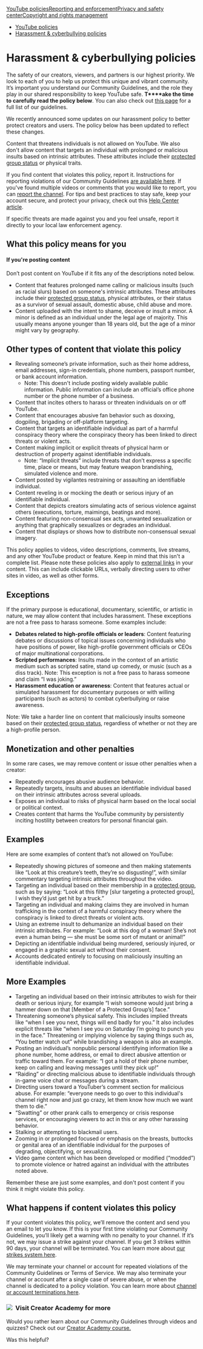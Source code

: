 [YouTube policies](/youtube/topic/2803176?hl=en&ref_topic=6151248,3230811,3256124,)[Reporting and enforcement](/youtube/topic/2803138?hl=en&ref_topic=6151248,3230811,3256124,)[Privacy and safety center](/youtube/topic/2803240?hl=en&ref_topic=6151248,3230811,3256124,)[Copyright and rights management](/youtube/topic/2676339?hl=en&ref_topic=6151248,3230811,3256124,)
    

*   [YouTube policies](/youtube/topic/2803176?hl=en&ref_topic=6151248)
*   [Harassment & cyberbullying policies](/youtube/answer/2802268)

Harassment & cyberbullying policies
===================================

The safety of our creators, viewers, and partners is our highest priority. We look to each of you to help us protect this unique and vibrant community. It’s important you understand our Community Guidelines, and the role they play in our shared responsibility to keep YouTube safe. **T****ake the time to carefully read the policy below**. You can also check out [this page](/youtube/answer/9288567) for a full list of our guidelines.

We recently announced some updates on our harassment policy to better protect creators and users. The policy below has been updated to reflect these changes.

Content that threatens individuals is not allowed on YouTube. We also don't allow content that targets an individual with prolonged or malicious insults based on intrinsic attributes. These attributes include their [protected group status](/youtube/answer/2801939#protected_group) or physical traits.

If you find content that violates this policy, report it. Instructions for reporting violations of our Community Guidelines [are available here](/youtube/answer/2802027). If you've found multiple videos or comments that you would like to report, you can [report the channel](https://support.google.com/youtube/answer/2802027#report_channel). For tips and best practices to stay safe, keep your account secure, and protect your privacy, check out this [Help Center article](/youtube/answer/9563682).

If specific threats are made against you and you feel unsafe, report it directly to your local law enforcement agency.

What this policy means for you
------------------------------

#### If you're posting content

Don’t post content on YouTube if it fits any of the descriptions noted below.

*   Content that features prolonged name calling or malicious insults (such as racial slurs) based on someone's intrinsic attributes. These attributes include their [protected group status](/youtube/answer/2801939), physical attributes, or their status as a survivor of sexual assault, domestic abuse, child abuse and more.
*   Content uploaded with the intent to shame, deceive or insult a minor. A minor is defined as an individual under the legal age of majority. This usually means anyone younger than 18 years old, but the age of a minor might vary by geography.

Other types of content that violate this policy
-----------------------------------------------

*   Revealing someone’s private information, such as their home address, email addresses, sign-in credentials, phone numbers, passport number, or bank account information.
    *   Note: This doesn't include posting widely available public information. Public information can include an official’s office phone number or the phone number of a business.
*   Content that incites others to harass or threaten individuals on or off YouTube.
*   Content that encourages abusive fan behavior such as doxxing, dogpiling, brigading or off-platform targeting.
*   Content that targets an identifiable individual as part of a harmful conspiracy theory where the conspiracy theory has been linked to direct threats or violent acts.
*   Content making implicit or explicit threats of physical harm or destruction of property against identifiable individuals. 
    *   Note: “Implicit threats” include threats that don’t express a specific time, place or means, but may feature weapon brandishing, simulated violence and more. 
*   Content posted by vigilantes restraining or assaulting an identifiable individual. 
*   Content reveling in or mocking the death or serious injury of an identifiable individual.
*   Content that depicts creators simulating acts of serious violence against others (executions, torture, maimings, beatings and more).
*   Content featuring non-consensual sex acts, unwanted sexualization or anything that graphically sexualizes or degrades an individual.
*   Content that displays or shows how to distribute non-consensual sexual imagery. 

This policy applies to videos, video descriptions, comments, live streams, and any other YouTube product or feature. Keep in mind that this isn't a complete list. Please note these policies also apply to [external links](/youtube/answer/9054257) in your content. This can include clickable URLs, verbally directing users to other sites in video, as well as other forms.  

Exceptions
----------

If the primary purpose is educational, documentary, scientific, or artistic in nature, we may allow content that includes harassment. These exceptions are not a free pass to harass someone. Some examples include:

*   **Debates related to high-profile officials or leaders**: Content featuring debates or discussions of topical issues concerning individuals who have positions of power, like high-profile government officials or CEOs of major multinational corporations. 
*   **Scripted performances**: Insults made in the context of an artistic medium such as scripted satire, stand up comedy, or music (such as a diss track). Note: This exception is not a free pass to harass someone and claim “I was joking.” 
*   **Harassment education or awareness**: Content that features actual or simulated harassment for documentary purposes or with willing participants (such as actors) to combat cyberbullying or raise awareness.

Note: We take a harder line on content that maliciously insults someone based on their [protected group status](/youtube/answer/2801939?hl=en), regardless of whether or not they are a high-profile person.

Monetization and other penalties 
---------------------------------

In some rare cases, we may remove content or issue other penalties when a creator:

*   Repeatedly encourages abusive audience behavior.
*   Repeatedly targets, insults and abuses an identifiable individual based on their intrinsic attributes across several uploads.
*   Exposes an individual to risks of physical harm based on the local social or political context.
*   Creates content that harms the YouTube community by persistently inciting hostility between creators for personal financial gain.

Examples
--------

Here are some examples of content that’s not allowed on YouTube:

*   Repeatedly showing pictures of someone and then making statements like “Look at this creature’s teeth, they’re so disgusting!”, with similar commentary targeting intrinsic attributes throughout the video.
*   Targeting an individual based on their membership in a [protected group](/youtube/answer/2801939), such as by saying: “Look at this filthy \[slur targeting a protected group\], I wish they’d just get hit by a truck.”
*   Targeting an individual and making claims they are involved in human trafficking in the context of a harmful conspiracy theory where the conspiracy is linked to direct threats or violent acts.
*   Using an extreme insult to dehumanize an individual based on their intrinsic attributes. For example: “Look at this dog of a woman! She’s not even a human being — she must be some sort of mutant or animal!” 
*   Depicting an identifiable individual being murdered, seriously injured, or engaged in a graphic sexual act without their consent.
*   Accounts dedicated entirely to focusing on maliciously insulting an identifiable individual.

More Examples
-------------

*   Targeting an individual based on their intrinsic attributes to wish for their death or serious injury, for example “I wish someone would just bring a hammer down on that \[Member of a Protected Group’s\] face.” 
*   Threatening someone’s physical safety. This includes implied threats like “when I see you next, things will end badly for you.” It also includes explicit threats like “when I see you on Saturday I’m going to punch you in the face.” Threatening or implying violence by saying things such as, “You better watch out” while brandishing a weapon is also an example. 
*   Posting an individual’s nonpublic personal identifying information like a phone number, home address, or email to direct abusive attention or traffic toward them. For example: “I got a hold of their phone number, keep on calling and leaving messages until they pick up!”
*   “Raiding” or directing malicious abuse to identifiable individuals through in-game voice chat or messages during a stream.
*   Directing users toward a YouTuber’s comment section for malicious abuse. For example: “everyone needs to go over to this individual's channel right now and just go crazy, let them know how much we want them to die.”
*   “Swatting” or other prank calls to emergency or crisis response services, or encouraging viewers to act in this or any other harassing behavior.
*   Stalking or attempting to blackmail users.
*   Zooming in or prolonged focused or emphasis on the breasts, buttocks or genital area of an identifiable individual for the purposes of degrading, objectifying, or sexualizing.
*   Video game content which has been developed or modified (“modded”) to promote violence or hatred against an individual with the attributes noted above.

Remember these are just some examples, and don't post content if you think it might violate this policy.

What happens if content violates this policy
--------------------------------------------

If your content violates this policy, we’ll remove the content and send you an email to let you know. If this is your first time violating our Community Guidelines, you’ll likely get a warning with no penalty to your channel. If it’s not, we may issue a strike against your channel. If you get 3 strikes within 90 days, your channel will be terminated. You can learn more about [our strikes system here](/youtube/answer/2802032).

We may terminate your channel or account for repeated violations of the Community Guidelines or Terms of Service. We may also terminate your channel or account after a single case of severe abuse, or when the channel is dedicated to a policy violation. You can learn more about [channel or account terminations here](/youtube/answer/2802168).

### ![](//www.gstatic.com/images/icons/material/system/1x/video_library_grey600_24dp.png)  Visit Creator Academy for more

Would you rather learn about our Community Guidelines through videos and quizzes? Check out our [Creator Academy course.](https://creatoracademy.youtube.com/page/lesson/policy-harassment)

Was this helpful?